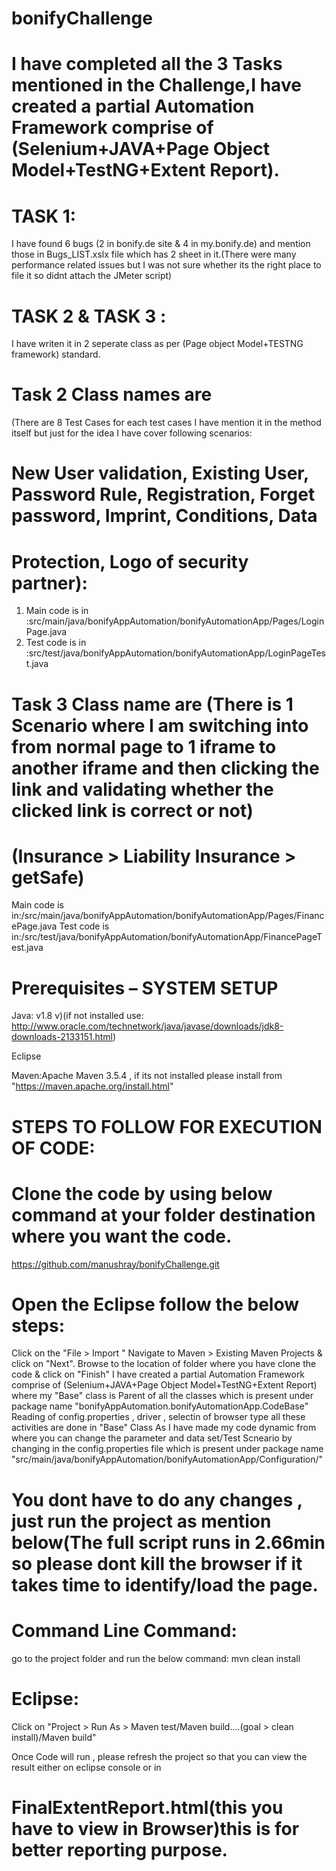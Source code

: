 # bonifyChallenge

# I have completed all the 3 Tasks mentioned in the Challenge,I have created a partial Automation Framework comprise of (Selenium+JAVA+Page Object Model+TestNG+Extent Report).

# TASK 1: 
I have found 6 bugs (2 in bonify.de site & 4 in my.bonify.de) and mention those in Bugs_LIST.xslx file which has 2 sheet in it.(There were many performance related issues but I was not sure whether its the right place to file it so didnt attach the JMeter script)  

# TASK 2 & TASK 3 :
I have writen it in 2 seperate class as per (Page object Model+TESTNG framework) standard.

# Task 2 Class names are
(There are 8 Test Cases for each test cases I have mention it in the method itself but just for the idea I have cover following scenarios: 
# New User validation, Existing User, Password Rule, Registration, Forget password, Imprint, Conditions, Data 
# Protection, Logo of security partner): 

1. Main code is in :src/main/java/bonifyAppAutomation/bonifyAutomationApp/Pages/LoginPage.java
2. Test code is in :src/test/java/bonifyAppAutomation/bonifyAutomationApp/LoginPageTest.java

# Task 3 Class name are (There is 1 Scenario where I am switching into from normal page to 1 iframe to another iframe and then clicking the link and validating whether the clicked link is correct or not)
# (Insurance > Liability Insurance > getSafe)

Main code is in:/src/main/java/bonifyAppAutomation/bonifyAutomationApp/Pages/FinancePage.java
Test code is in:/src/test/java/bonifyAppAutomation/bonifyAutomationApp/FinancePageTest.java

# Prerequisites – SYSTEM SETUP

Java: v1.8 v)(if not installed use: http://www.oracle.com/technetwork/java/javase/downloads/jdk8-downloads-2133151.html)

Eclipse

Maven:Apache Maven 3.5.4 , if its not installed please install from "https://maven.apache.org/install.html"

# STEPS TO FOLLOW FOR EXECUTION OF CODE:

# Clone the code by using below command at your folder destination where you want the code. 
https://github.com/manushray/bonifyChallenge.git

# Open the Eclipse follow the below steps:

Click on the "File > Import "
Navigate to Maven > Existing Maven Projects & click on "Next".
Browse to the location of folder where you have clone the code & click on "Finish"
I have created a partial Automation Framework comprise of (Selenium+JAVA+Page Object Model+TestNG+Extent Report) where my "Base" class is Parent of all the classes which is present under package name "bonifyAppAutomation.bonifyAutomationApp.CodeBase"
Reading of config.properties , driver , selectin of browser type all these activities are done in "Base" Class
As I have made my code dynamic from where you can change the parameter and data set/Test Scneario by changing in the config.properties file which is present under package name "src/main/java/bonifyAppAutomation/bonifyAutomationApp/Configuration/"

# You dont have to do any changes , just run the project as mention below(The full script runs in 2.66min so please dont kill the browser if it takes time to identify/load the page.


# Command Line Command:
go to the project folder and run the below command: mvn clean install

# Eclipse: 
Click on "Project > Run As > Maven test/Maven build....(goal > clean install)/Maven build"

Once Code will run , please refresh the project so that you can view the result either on eclipse console or in  
# FinalExtentReport.html(this you have to view in Browser)this is for better reporting purpose.
